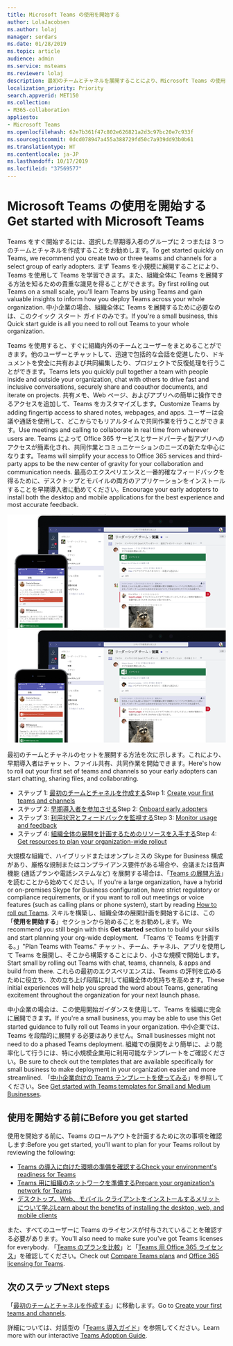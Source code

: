 ```yaml
---
title: Microsoft Teams の使用を開始する
author: LolaJacobsen
ms.author: lolaj
manager: serdars
ms.date: 01/28/2019
ms.topic: article
audience: admin
ms.service: msteams
ms.reviewer: lolaj
description: 最初のチームとチャネルを展開することにより、Microsoft Teams の使用を開始します。これにより、Teams での経験を積んでから、組織全体に広く展開することができます。
localization_priority: Priority
search.appverid: MET150
ms.collection:
- M365-collaboration
appliesto:
- Microsoft Teams
ms.openlocfilehash: 62e7b361f47c802e626821a2d3c97bc20e7c933f
ms.sourcegitcommit: 0dcd078947a455a388729fd50c7a939dd93b0b61
ms.translationtype: HT
ms.contentlocale: ja-JP
ms.lasthandoff: 10/17/2019
ms.locfileid: "37569577"
---
```

# <a name="get-started-with-microsoft-teams"></a><span data-ttu-id="62e99-103">Microsoft Teams の使用を開始する</span><span class="sxs-lookup"><span data-stu-id="62e99-103">Get started with Microsoft Teams</span></span>

<span data-ttu-id="62e99-104">Teams をすぐ開始するには、選択した早期導入者のグループに 2 つまたは 3 つのチームとチャネルを作成することをお勧めします。</span><span class="sxs-lookup"><span data-stu-id="62e99-104">To get started quickly on Teams, we recommend you create two or three teams and channels for a select group of early adopters.</span></span> <span data-ttu-id="62e99-105">まず Teams を小規模に展開することにより、Teams を使用して Teams を学習できます。また、組織全体に Teams を展開する方法を知るための貴重な識見を得ることができます。</span><span class="sxs-lookup"><span data-stu-id="62e99-105">By first rolling out Teams on a small scale, you'll learn Teams by using Teams and gain valuable insights to inform how you deploy Teams across your whole organization.</span></span> <span data-ttu-id="62e99-106">中小企業の場合、組織全体に Teams を展開するために必要なのは、このクイック スタート ガイドのみです。</span><span class="sxs-lookup"><span data-stu-id="62e99-106">If you're a small business, this Quick start guide is all you need to roll out Teams to your whole organization.</span></span>


<span data-ttu-id="62e99-107">Teams を使用すると、すぐに組織内外のチームとユーザーをまとめることができます。他のユーザーとチャットして、迅速で包括的な会話を促進したり、ドキュメントを安全に共有および共同編集したり、プロジェクトで反復処理を行うことができます。</span><span class="sxs-lookup"><span data-stu-id="62e99-107">Teams lets you quickly pull together a team with people inside and outside your organization, chat with others to drive fast and inclusive conversations, securely share and coauthor documents, and iterate on projects.</span></span> <span data-ttu-id="62e99-108">共有メモ、Web ページ、およびアプリへの簡単に操作できるアクセスを追加して、Teams をカスタマイズします。</span><span class="sxs-lookup"><span data-stu-id="62e99-108">Customize Teams by adding fingertip access to shared notes, webpages, and apps.</span></span> <span data-ttu-id="62e99-109">ユーザーは会議や通話を使用して、どこからでもリアルタイムで共同作業を行うことができます。</span><span class="sxs-lookup"><span data-stu-id="62e99-109">Use meetings and calling to collaborate in real time from wherever users are.</span></span> <span data-ttu-id="62e99-110">Teams によって Office 365 サービスとサードパーティ製アプリへのアクセスが簡素化され、共同作業とコミュニケーションのニーズの新たな中心になります。</span><span class="sxs-lookup"><span data-stu-id="62e99-110">Teams will simplify your access to Office 365 services and  third-party apps to be the new center of gravity for your collaboration and communication needs.</span></span> <span data-ttu-id="62e99-111">最高のエクスペリエンスと一番的確なフィードバックを得るために、デスクトップとモバイルの両方のアプリケーションをインストールすることを早期導入者に勧めてください。</span><span class="sxs-lookup"><span data-stu-id="62e99-111">Encourage your early adopters to install both the desktop and mobile applications for the best experience and most accurate feedback.</span></span>

<span data-ttu-id="62e99-112">![デスクトップおよびモバイル クライアントのユーザー インターフェイスを示すスクリーン ショット](media/get-started-microsoft-teams.png "Teams のデスクトップ クライアントとモバイル クライアントのユーザー インターフェイスを示すスクリーン ショット" )</span><span class="sxs-lookup"><span data-stu-id="62e99-112">![Screen shot showing the desktop and mobile client user interfaces](media/get-started-microsoft-teams.png "Get started with TeamsScreen shot showing the Teams desktop client and mobile client user interface" )</span></span> 

<span data-ttu-id="62e99-113">最初のチームとチャネルのセットを展開する方法を次に示します。これにより、早期導入者はチャット、ファイル共有、共同作業を開始できます。</span><span class="sxs-lookup"><span data-stu-id="62e99-113">Here's how to roll out your first set of teams and channels so your early adopters can start chatting, sharing files, and collaborating.</span></span>

- <span data-ttu-id="62e99-114">ステップ 1: [最初のチームとチャネルを作成する](get-started-with-teams-create-your-first-teams-and-channels.md)</span><span class="sxs-lookup"><span data-stu-id="62e99-114">Step 1: [Create your first teams and channels](get-started-with-teams-create-your-first-teams-and-channels.md)</span></span>
- <span data-ttu-id="62e99-115">ステップ 2: [早期導入者を参加させる](get-started-with-teams-onboard-early-adopters.md)</span><span class="sxs-lookup"><span data-stu-id="62e99-115">Step 2: [Onboard early adopters](get-started-with-teams-onboard-early-adopters.md)</span></span>
- <span data-ttu-id="62e99-116">ステップ 3: [利用状況とフィードバックを監視する](get-started-with-teams-monitor-usage-and-feedback.md)</span><span class="sxs-lookup"><span data-stu-id="62e99-116">Step 3: [Monitor usage and feedback](get-started-with-teams-monitor-usage-and-feedback.md)</span></span>
- <span data-ttu-id="62e99-117">ステップ 4: [組織全体の展開を計画するためのリソースを入手する](get-started-with-teams-resources-for-org-wide-rollout.md)</span><span class="sxs-lookup"><span data-stu-id="62e99-117">Step 4: [Get resources to plan your organization-wide rollout](get-started-with-teams-resources-for-org-wide-rollout.md)</span></span>

<span data-ttu-id="62e99-118">大規模な組織で、ハイブリッドまたはオンプレミスの Skype for Business 構成があり、厳格な規制またはコンプライアンス要件がある場合や、会議または音声機能 (通話プランや電話システムなど) を展開する場合は、「[Teams の展開方法](how-to-roll-out-teams.md)」を読むことから始めてください。</span><span class="sxs-lookup"><span data-stu-id="62e99-118">If you're a large organization, have a hybrid or on-premises Skype for Business configuration, have strict regulatory or compliance requirements, or if you want to roll out meetings or voice features (such as calling plans or phone system), start by reading [How to roll out Teams](how-to-roll-out-teams.md).</span></span> <span data-ttu-id="62e99-119">スキルを構築し、組織全体の展開計画を開始するには、この「**使用を開始する**」セクションから始めることをお勧めします。</span><span class="sxs-lookup"><span data-stu-id="62e99-119">We recommend you still begin with this **Get started** section to build your skills and start planning your org-wide deployment.</span></span> <span data-ttu-id="62e99-120">「Teams で Teams を計画する。」</span><span class="sxs-lookup"><span data-stu-id="62e99-120">"Plan Teams with Teams."</span></span> <span data-ttu-id="62e99-121">チャット、チーム、チャネル、アプリを使用して Teams を展開し、そこから構築することにより、小さな規模で開始します。</span><span class="sxs-lookup"><span data-stu-id="62e99-121">Start small by rolling out Teams with chat, teams, channels, & apps and build from there.</span></span> <span data-ttu-id="62e99-122">これらの最初のエクスペリエンスは、Teams の評判を広めるために役立ち、次の立ち上げ段階に対して組織全体の気持ちを高めます。</span><span class="sxs-lookup"><span data-stu-id="62e99-122">These initial experiences will help you spread the word about Teams, generating excitement throughout the organization for your next launch phase.</span></span> 

<span data-ttu-id="62e99-123">中小企業の場合は、この使用開始ガイダンスを使用して、Teams を組織に完全に展開できます。</span><span class="sxs-lookup"><span data-stu-id="62e99-123">If you're a small business, you may be able to use this Get started guidance to fully roll out Teams in your organization.</span></span> <span data-ttu-id="62e99-124">中小企業では、Teams を段階的に展開する必要はありません。</span><span class="sxs-lookup"><span data-stu-id="62e99-124">Small businesses might not need to do a phased Teams deployment.</span></span> <span data-ttu-id="62e99-125">組織での展開をより簡単に、より能率化して行うには、特に小規模企業用に利用可能なテンプレートをご確認ください。</span><span class="sxs-lookup"><span data-stu-id="62e99-125">Be sure to check out the templates that are available specifically for small business to make deployment in your organization easier and more streamlined.</span></span> <span data-ttu-id="62e99-126">「[中小企業向けの Teams テンプレートを使ってみる](https://docs.microsoft.com/microsoftteams/smb-templates)」を参照してください。</span><span class="sxs-lookup"><span data-stu-id="62e99-126">See [Get started with Teams templates for Small and Medium Businesses](https://docs.microsoft.com/microsoftteams/smb-templates).</span></span>

## <a name="before-you-get-started"></a><span data-ttu-id="62e99-127">使用を開始する前に</span><span class="sxs-lookup"><span data-stu-id="62e99-127">Before you get started</span></span>

<span data-ttu-id="62e99-128">使用を開始する前に、Teams のロールアウトを計画するために次の事項を確認します:</span><span class="sxs-lookup"><span data-stu-id="62e99-128">Before you get started, you'll want to plan for your Teams rollout by reviewing the following:</span></span>

- [<span data-ttu-id="62e99-129">Teams の導入に向けた環境の準備を確認する</span><span class="sxs-lookup"><span data-stu-id="62e99-129">Check your environment's readiness for Teams</span></span>](environment-readiness.md)
- [<span data-ttu-id="62e99-130">Teams 用に組織のネットワークを準備する</span><span class="sxs-lookup"><span data-stu-id="62e99-130">Prepare your organization's network for Teams</span></span>](prepare-network.md)
- [<span data-ttu-id="62e99-131">デスクトップ、Web、モバイル クライアントをインストールするメリットについて学ぶ</span><span class="sxs-lookup"><span data-stu-id="62e99-131">Learn about the benefits of installing the desktop, web, and mobile clients</span></span>](get-clients.md)

<span data-ttu-id="62e99-132">また、すべてのユーザーに Teams のライセンスが付与されていることを確認する必要があります。</span><span class="sxs-lookup"><span data-stu-id="62e99-132">You'll also need to make sure you've got Teams licenses for everybody.</span></span> <span data-ttu-id="62e99-133">「[Teams のプランを比較](https://products.office.com/microsoft-teams/free)」と「[Teams 用 Office 365 ライセンス](office-365-licensing.md)」を確認してください。</span><span class="sxs-lookup"><span data-stu-id="62e99-133">Check out [Compare Teams plans](https://products.office.com/microsoft-teams/free) and [Office 365 licensing for Teams](office-365-licensing.md).</span></span> 



## <a name="next-steps"></a><span data-ttu-id="62e99-134">次のステップ</span><span class="sxs-lookup"><span data-stu-id="62e99-134">Next steps</span></span>
<span data-ttu-id="62e99-135">「[最初のチームとチャネルを作成する](get-started-with-teams-create-your-first-teams-and-channels.md)」に移動します。</span><span class="sxs-lookup"><span data-stu-id="62e99-135">Go to [Create your first teams and channels](get-started-with-teams-create-your-first-teams-and-channels.md).</span></span>

<span data-ttu-id="62e99-136">詳細については、対話型の「[Teams 導入ガイド](https://aka.ms/teamstoolkit)」を参照してください。</span><span class="sxs-lookup"><span data-stu-id="62e99-136">Learn more with our interactive [Teams Adoption Guide](https://aka.ms/teamstoolkit).</span></span>
